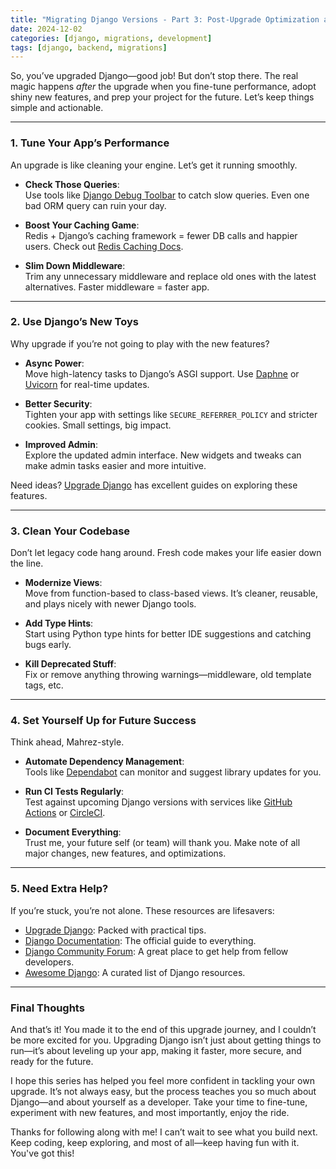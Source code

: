 ```yaml
---
title: "Migrating Django Versions - Part 3: Post-Upgrade Optimization and Leveraging New Features"
date: 2024-12-02
categories: [django, migrations, development]
tags: [django, backend, migrations]
---
```


So, you’ve upgraded Django—good job! But don’t stop there. The real magic happens *after* the upgrade when you fine-tune performance, adopt shiny new features, and prep your project for the future. Let’s keep things simple and actionable.  

---

### **1. Tune Your App’s Performance**  

An upgrade is like cleaning your engine. Let’s get it running smoothly.  

- **Check Those Queries**:  
   Use tools like [Django Debug Toolbar](https://django-debug-toolbar.readthedocs.io/) to catch slow queries. Even one bad ORM query can ruin your day.  

- **Boost Your Caching Game**:  
   Redis + Django’s caching framework = fewer DB calls and happier users. Check out [Redis Caching Docs](https://docs.djangoproject.com/en/stable/topics/cache/#redis).  

- **Slim Down Middleware**:  
   Trim any unnecessary middleware and replace old ones with the latest alternatives. Faster middleware = faster app.  

---

### **2. Use Django’s New Toys**  

Why upgrade if you’re not going to play with the new features?  

- **Async Power**:  
   Move high-latency tasks to Django’s ASGI support. Use [Daphne](https://github.com/django/daphne) or [Uvicorn](https://www.uvicorn.org/) for real-time updates.  

- **Better Security**:  
   Tighten your app with settings like `SECURE_REFERRER_POLICY` and stricter cookies. Small settings, big impact.  

- **Improved Admin**:  
   Explore the updated admin interface. New widgets and tweaks can make admin tasks easier and more intuitive.  

Need ideas? [Upgrade Django](https://upgradedjango.com/) has excellent guides on exploring these features.  

---

### **3. Clean Your Codebase**  

Don’t let legacy code hang around. Fresh code makes your life easier down the line.  

- **Modernize Views**:  
   Move from function-based to class-based views. It’s cleaner, reusable, and plays nicely with newer Django tools.  

- **Add Type Hints**:  
   Start using Python type hints for better IDE suggestions and catching bugs early.  

- **Kill Deprecated Stuff**:  
   Fix or remove anything throwing warnings—middleware, old template tags, etc.  

---

### **4. Set Yourself Up for Future Success**  

Think ahead, Mahrez-style.  

- **Automate Dependency Management**:  
   Tools like [Dependabot](https://github.com/dependabot) can monitor and suggest library updates for you.  

- **Run CI Tests Regularly**:  
   Test against upcoming Django versions with services like [GitHub Actions](https://github.com/features/actions) or [CircleCI](https://circleci.com/).  

- **Document Everything**:  
   Trust me, your future self (or team) will thank you. Make note of all major changes, new features, and optimizations.  

---

### **5. Need Extra Help?**  

If you’re stuck, you’re not alone. These resources are lifesavers:  

- [Upgrade Django](https://upgradedjango.com/): Packed with practical tips.  
- [Django Documentation](https://docs.djangoproject.com/en/stable/releases/): The official guide to everything.  
- [Django Community Forum](https://forum.djangoproject.com/): A great place to get help from fellow developers.  
- [Awesome Django](https://github.com/wsvincent/awesome-django): A curated list of Django resources.  

---

### **Final Thoughts**  

And that’s it! You made it to the end of this upgrade journey, and I couldn’t be more excited for you. Upgrading Django isn’t just about getting things to run—it’s about leveling up your app, making it faster, more secure, and ready for the future.

I hope this series has helped you feel more confident in tackling your own upgrade. It’s not always easy, but the process teaches you so much about Django—and about yourself as a developer. Take your time to fine-tune, experiment with new features, and most importantly, enjoy the ride.

Thanks for following along with me! I can’t wait to see what you build next. Keep coding, keep exploring, and most of all—keep having fun with it. You've got this!